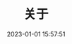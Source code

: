 ---
title: 关于
date: 2023-01-01 15:57:51
aside: false
top_img: false
background: "#f8f9fe"
comments: false
type: "about"
---